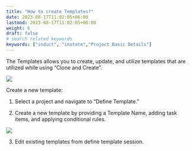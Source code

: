 ```yaml
---
title: "How to create Templates?"
date: 2023-08-17T11:02:05+06:00
lastmod: 2023-08-17T11:02:05+06:00
weight: 6
draft: false
# search related keywords
keywords: ["induct", "instate","Project Basic Details"]
---
```


The Templates allows you to create, update, and utilize templates that are utilized while using “Clone and Create”.

![](https://storage.googleapis.com/ktern-public-files/product-documentation/Digital%20Projects/Project%20Settings/17_template.png)


Create a new template:

1.	Select a project and navigate to “Define Template.” 

2.	Create a new template by providing a Template Name, adding task items, and applying conditional rules. 

![](https://storage.googleapis.com/ktern-public-files/product-documentation/Digital%20Projects/Project%20Settings/18_Template_Create.png)

3.	Edit existing templates from define template session. 